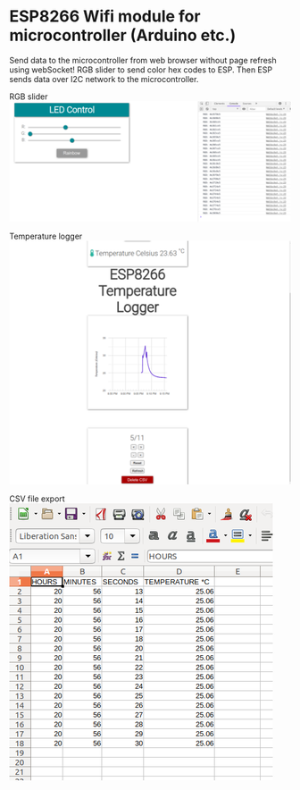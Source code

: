 # ESP8266 Wifi module for microcontroller (Arduino etc.)

Send data to the microcontroller from web browser without page refresh using webSocket! RGB slider to send color hex codes to ESP. 
Then ESP sends data over I2C network to the microcontroller.

RGB slider
![git demo](sampleImg/rgbSlider.png)

Temperature logger
![git demo](sampleImg/logger.png)

CSV file export
![git demo](sampleImg/csvExport.png)
